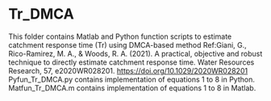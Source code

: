 # Tr_DMCA
This folder contains Matlab and Python function scripts to estimate catchment response time (Tr) using DMCA-based method
Ref:Giani, G., Rico-Ramirez, M. A., & Woods, R. A. (2021). A practical, objective and robust technique to directly estimate catchment response time. Water Resources Research, 57, e2020WR028201. https://doi.org/10.1029/2020WR028201
Pyfun_Tr_DMCA.py contains implementation of equations 1 to 8 in Python.
Matfun_Tr_DMCA.m contains implementation of equations 1 to 8 in Matlab.
